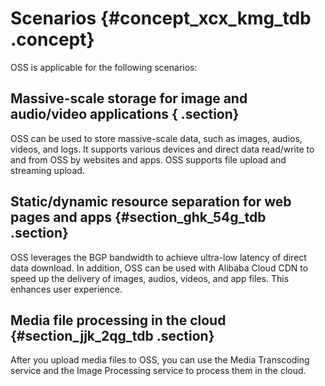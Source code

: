 # Scenarios {#concept_xcx_kmg_tdb .concept}

OSS is applicable for the following scenarios:

## Massive-scale storage for image and audio/video applications { .section}

OSS can be used to store massive-scale data, such as images, audios, videos, and logs. It supports various devices and direct data read/write to and from OSS by websites and apps. OSS supports file upload and streaming upload.

## Static/dynamic resource separation for web pages and apps {#section_ghk_54g_tdb .section}

OSS leverages the BGP bandwidth to achieve ultra-low latency of direct data download. In addition, OSS can be used with Alibaba Cloud CDN to speed up the delivery of images, audios, videos, and app files. This enhances user experience.

## Media file processing in the cloud {#section_jjk_2qg_tdb .section}

After you upload media files to OSS, you can use the Media Transcoding service and the Image Processing service to process them in the cloud.

